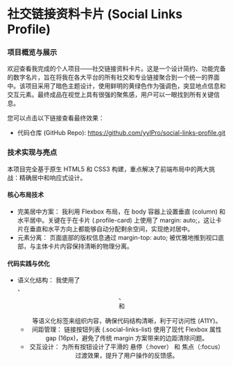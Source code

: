 # 社交链接资料卡片 (Social Links Profile)

### 项目概览与展示
欢迎查看我完成的个人项目——社交链接资料卡片。这是一个设计简约、功能完备的数字名片，旨在将我在各大平台的所有社交和专业链接聚合到一个统一的界面中。该项目采用了暗色主题设计，使用鲜明的黄绿色作为强调色，突显地点信息和交互元素。最终成品在视觉上具有很强的聚焦感，用户可以一眼找到所有关键信息。

您可以点击以下链接查看最终效果：
- 代码仓库 (GitHub Repo): https://github.com/yylPro/social-links-profile.git

### 技术实现与亮点
本项目完全基于原生 HTML5 和 CSS3 构建，重点解决了前端布局中的两大挑战：精确居中和响应式设计。

#### 核心布局技术
- 完美居中方案： 我利用 Flexbox 布局，在 body 容器上设置垂直 (column) 和水平居中。关键在于在卡片 (.profile-card) 上使用了 margin: auto;，这让卡片在垂直和水平方向上都能够自动分配剩余空间，实现绝对居中。
- 元素分离： 页面底部的版权信息通过 margin-top: auto; 被优雅地推到视口底部，与主体卡片内容保持清晰的物理分离。

#### 代码实践与优化
- 语义化结构： 我使用了 <main>、<header>、<nav> 和 <ul> 等语义化标签来组织内容，确保代码结构清晰，利于可访问性 (A11Y)。
- 间距管理： 链接按钮列表 (.social-links-list) 使用了现代 Flexbox 属性 gap (16px)，避免了传统 margin 方案带来的边距清除问题。
- 交互设计： 为所有按钮设计了平滑的 悬停（:hover） 和 焦点（:focus） 过渡效果，提升了用户操作的反馈感。



